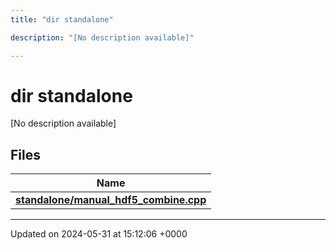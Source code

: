 ```yaml
---
title: "dir standalone"

description: "[No description available]"

---
```


# dir standalone

[No description available]

## Files

| Name           |
| -------------- |
| **[standalone/manual_hdf5_combine.cpp](/documentation/code/files/manual__hdf5__combine_8cpp/#file-standalone-manual-hdf5-combine-cpp)**  |






-------------------------------

Updated on 2024-05-31 at 15:12:06 +0000
